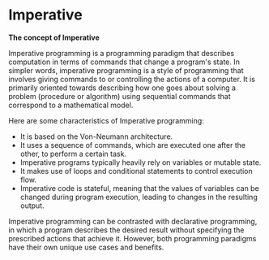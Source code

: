 # Imperative

**The concept of Imperative**

Imperative programming is a programming paradigm that describes computation in terms of commands that change a program's state. In simpler words, imperative programming is a style of programming that involves giving commands to or controlling the actions of a computer. It is primarily oriented towards describing how one goes about solving a problem (procedure or algorithm) using sequential commands that correspond to a mathematical model.

Here are some characteristics of Imperative programming:

- It is based on the Von-Neumann architecture.
- It uses a sequence of commands, which are executed one after the other, to perform a certain task.
- Imperative programs typically heavily rely on variables or mutable state.
- It makes use of loops and conditional statements to control execution flow.
- Imperative code is stateful, meaning that the values of variables can be changed during program execution, leading to changes in the resulting output.

Imperative programming can be contrasted with declarative programming, in which a program describes the desired result without specifying the prescribed actions that achieve it. However, both programming paradigms have their own unique use cases and benefits.
